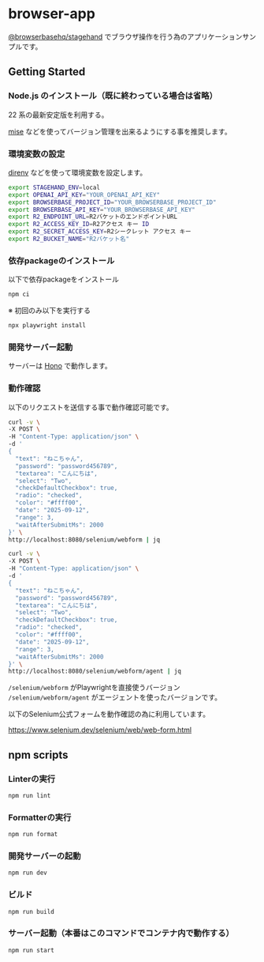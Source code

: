 # browser-app

[@browserbasehq/stagehand](https://github.com/browserbase/stagehand) でブラウザ操作を行う為のアプリケーションサンプルです。

## Getting Started

### Node.js のインストール（既に終わっている場合は省略）

22 系の最新安定版を利用する。

[mise](https://github.com/jdx/mise) などを使ってバージョン管理を出来るようにする事を推奨します。

### 環境変数の設定

[direnv](https://direnv.net/) などを使って環境変数を設定します。

```bash
export STAGEHAND_ENV=local
export OPENAI_API_KEY="YOUR_OPENAI_API_KEY"
export BROWSERBASE_PROJECT_ID="YOUR_BROWSERBASE_PROJECT_ID"
export BROWSERBASE_API_KEY="YOUR_BROWSERBASE_API_KEY"
export R2_ENDPOINT_URL=R2バケットのエンドポイントURL
export R2_ACCESS_KEY_ID=R2アクセス キー ID
export R2_SECRET_ACCESS_KEY=R2シークレット アクセス キー
export R2_BUCKET_NAME="R2バケット名"
```

### 依存packageのインストール

以下で依存packageをインストール

```bash
npm ci
```

※ 初回のみ以下を実行する

```bash
npx playwright install
```

### 開発サーバー起動

サーバーは [Hono](https://hono.dev/) で動作します。

### 動作確認

以下のリクエストを送信する事で動作確認可能です。

```bash
curl -v \
-X POST \
-H "Content-Type: application/json" \
-d '
{
  "text": "ねこちゃん",
  "password": "password456789",
  "textarea": "こんにちは",
  "select": "Two",
  "checkDefaultCheckbox": true,
  "radio": "checked",
  "color": "#ffff00",
  "date": "2025-09-12",
  "range": 3,
  "waitAfterSubmitMs": 2000
}' \
http://localhost:8080/selenium/webform | jq
```

```bash
curl -v \
-X POST \
-H "Content-Type: application/json" \
-d '
{
  "text": "ねこちゃん",
  "password": "password456789",
  "textarea": "こんにちは",
  "select": "Two",
  "checkDefaultCheckbox": true,
  "radio": "checked",
  "color": "#ffff00",
  "date": "2025-09-12",
  "range": 3,
  "waitAfterSubmitMs": 2000
}' \
http://localhost:8080/selenium/webform/agent | jq
```

`/selenium/webform` がPlaywrightを直接使うバージョン `/selenium/webform/agent` がエージェントを使ったバージョンです。

以下のSelenium公式フォームを動作確認の為に利用しています。

https://www.selenium.dev/selenium/web/web-form.html

## npm scripts

### Linterの実行

```bash
npm run lint
```

### Formatterの実行

```bash
npm run format
```

### 開発サーバーの起動

```bash
npm run dev
```

### ビルド

```bash
npm run build
```

### サーバー起動（本番はこのコマンドでコンテナ内で動作する）

```bash
npm run start
```
